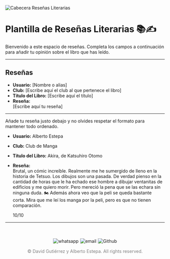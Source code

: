 ![Cabecera Reseñas Literarias](../imagenes/Cabeceras/Reseñas_Literarias_Cabecera.jpg)


# Plantilla de Reseñas Literarias 📚✍️

Bienvenido a este espacio de reseñas. Completa los campos a continuación para añadir tu opinión sobre el libro que has leído.

---

## **Reseñas**

- **Usuario:** [Nombre o alias]  
- **Club:** [Escribe aquí el club al que pertenece el libro]  
- **Título del Libro:** [Escribe aquí el título]  
- **Reseña:**  
  [Escribe aquí tu reseña]

---

Añade tu reseña justo debajo y no olvides respetar el formato para mantener todo ordenado.

  
- **Usuario:** Alberto Estepa 
- **Club:** Club de Manga
- **Título del Libro:** Akira, de Katsuhiro Otomo  
- **Reseña:**  
  Brutal, un cómic increíble. Realmente me he sumergido de lleno en la historia de Tetsuo. Los dibujos son una pasada. De verdad pienso en la cantidad de horas que le ha echado ese hombre a dibujar ventanitas de edificios y me quiero morir. Pero mereció la pena que se las echara sin ninguna duda. 🏍️
  Además ahora veo que la peli se queda bastante corta. Mira que me leí los manga por la peli, pero es que no tienen comparación. 

  10/10

----

<div style="display: flex; justify-content: space-between; align-items: center; margin-left: 30%;margin-right: 30%;margin-top: 50px">
  <img src="../imagenes/whatsapplogo.png" alt="whatsapp">
  <img src="../imagenes/emaillogopng.png" alt="email" >
  <img src="../imagenes/githublogopng.png" alt="Github">
</div>

<p style="text-align: center;color:grey; margin-top: 3%"> 
&copy David Gutiérrez y Alberto Estepa. All rights reserved.
</p>